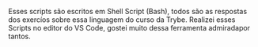 
 Esses scripts são escritos em Shell Script (Bash), todos são as respostas dos exercíos sobre essa linguagem do curso da Trybe.
Realizei esses Scripts no editor do VS Code, gostei muito dessa ferramenta admiradapor tantos.

